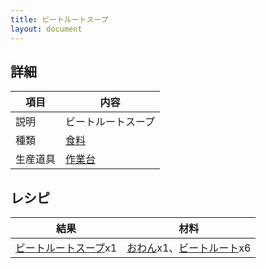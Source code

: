 ```yaml
---
title: ビートルートスープ
layout: document
---
```

## 詳細

|項目|内容|
|---|---|
|説明|ビートルートスープ|
|種類|[食料](食料)|
|生産道具|[作業台](作業台)|

## レシピ

|結果|材料|
|---|---|
|[ビートルートスープ](ビートルートスープ)x1|[おわん](おわん)x1、[ビートルート](ビートルート)x6|

